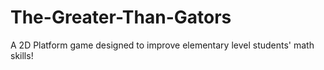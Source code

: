 # The-Greater-Than-Gators
A 2D Platform game designed to improve elementary level students' math skills!
